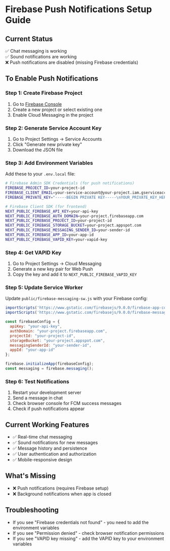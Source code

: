 # Firebase Push Notifications Setup Guide

## Current Status
✅ Chat messaging is working  
✅ Sound notifications are working  
❌ Push notifications are disabled (missing Firebase credentials)

## To Enable Push Notifications

### Step 1: Create Firebase Project
1. Go to [Firebase Console](https://console.firebase.google.com/)
2. Create a new project or select existing one
3. Enable Cloud Messaging in the project

### Step 2: Generate Service Account Key
1. Go to Project Settings → Service Accounts
2. Click "Generate new private key"
3. Download the JSON file

### Step 3: Add Environment Variables
Add these to your `.env.local` file:

```bash
# Firebase Admin SDK Credentials (for push notifications)
FIREBASE_PROJECT_ID=your-project-id
FIREBASE_CLIENT_EMAIL=your-service-account@your-project.iam.gserviceaccount.com
FIREBASE_PRIVATE_KEY="-----BEGIN PRIVATE KEY-----\nYOUR_PRIVATE_KEY_HERE\n-----END PRIVATE KEY-----\n"

# Firebase Client SDK (for frontend)
NEXT_PUBLIC_FIREBASE_API_KEY=your-api-key
NEXT_PUBLIC_FIREBASE_AUTH_DOMAIN=your-project.firebaseapp.com
NEXT_PUBLIC_FIREBASE_PROJECT_ID=your-project-id
NEXT_PUBLIC_FIREBASE_STORAGE_BUCKET=your-project.appspot.com
NEXT_PUBLIC_FIREBASE_MESSAGING_SENDER_ID=your-sender-id
NEXT_PUBLIC_FIREBASE_APP_ID=your-app-id
NEXT_PUBLIC_FIREBASE_VAPID_KEY=your-vapid-key
```

### Step 4: Get VAPID Key
1. Go to Project Settings → Cloud Messaging
2. Generate a new key pair for Web Push
3. Copy the key and add it to `NEXT_PUBLIC_FIREBASE_VAPID_KEY`

### Step 5: Update Service Worker
Update `public/firebase-messaging-sw.js` with your Firebase config:

```javascript
importScripts('https://www.gstatic.com/firebasejs/9.0.0/firebase-app-compat.js');
importScripts('https://www.gstatic.com/firebasejs/9.0.0/firebase-messaging-compat.js');

const firebaseConfig = {
  apiKey: "your-api-key",
  authDomain: "your-project.firebaseapp.com",
  projectId: "your-project-id",
  storageBucket: "your-project.appspot.com",
  messagingSenderId: "your-sender-id",
  appId: "your-app-id"
};

firebase.initializeApp(firebaseConfig);
const messaging = firebase.messaging();
```

### Step 6: Test Notifications
1. Restart your development server
2. Send a message in chat
3. Check browser console for FCM success messages
4. Check if push notifications appear

## Current Working Features
- ✅ Real-time chat messaging
- ✅ Sound notifications for new messages
- ✅ Message history and persistence
- ✅ User authentication and authorization
- ✅ Mobile-responsive design

## What's Missing
- ❌ Push notifications (requires Firebase setup)
- ❌ Background notifications when app is closed

## Troubleshooting
- If you see "Firebase credentials not found" - you need to add the environment variables
- If you see "Permission denied" - check browser notification permissions
- If you see "VAPID key missing" - add the VAPID key to your environment variables
